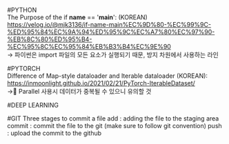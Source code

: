#PYTHON  
The Purpose of the if __name__ == '__main__': (KOREAN)  
https://velog.io/@mjk3136/if-name-main%EC%9D%80-%EC%99%9C-%ED%95%84%EC%9A%94%ED%95%9C%EC%A7%80%EC%97%90-%EB%8C%80%ED%95%B4-%EC%95%8C%EC%95%84%EB%B3%B4%EC%9E%90  
-> 파이썬은 import 파일의 모든 요소가 실행되기 때문, 방지 차원에서 사용하는 라인  

#PYTORCH  
Difference of Map-style dataloader and Iterable dataloader (KOREAN):  
https://inmoonlight.github.io/2021/02/21/PyTorch-IterableDataset/  
-> Parallel 사용시 데이터가 중복될 수 있으니 유의할 것  

#DEEP LEARNING  

#GIT
Three stages to commit a file
add     : adding the file to the staging area
commit  : commit the file to the git (make sure to follow git convention)
push    : upload the commit to the github
